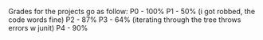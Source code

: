 Grades for the projects go as follow:
P0 - 100%
P1 - 50% (i got robbed, the code words fine)
P2 - 87%
P3 - 64% (iterating through the tree throws errors w junit)
P4 - 90%
